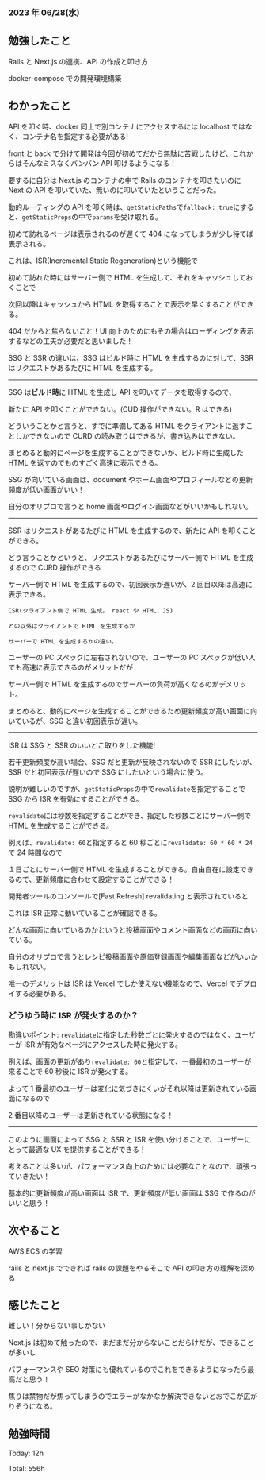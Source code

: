 ### 2023 年 06/28(水)

## 勉強したこと

Rails と Next.js の連携、API の作成と叩き方

docker-compose での開発環境構築

## わかったこと

API を叩く時、docker 同士で別コンテナにアクセスするには localhost ではなく、コンテナ名を指定する必要がある!

front と back で分けて開発は今回が初めてだから無駄に苦戦したけど、これからはそんなミスなくバンバン API 叩けるようになる！

要するに自分は Next.js のコンテナの中で Rails のコンテナを叩きたいのに Next の API を叩いていた、無いのに叩いていたということだった。

動的ルーティングの API を叩く時は、`getStaticPaths`で`fallback: true`にすると、`getStaticProps`の中で`params`を受け取れる。

初めて訪れるページは表示されるのが遅くて 404 になってしまうが少し待てば表示される。

これは、ISR(Incremental Static Regeneration)という機能で

初めて訪れた時にはサーバー側で HTML を生成して、それをキャッシュしておくことで

次回以降はキャッシュから HTML を取得することで表示を早くすることができる。

404 だからと焦らないこと！UI 向上のためにもその場合はローディングを表示するなどの工夫が必要だと思いました！

SSG と SSR の違いは、SSG はビルド時に HTML を生成するのに対して、SSR はリクエストがあるたびに HTML を生成する。

---

SSG は**ビルド時**に HTML を生成し API を叩いてデータを取得するので、

新たに API を叩くことができない。(CUD 操作ができない。R はできる)

どういうことかと言うと、すでに準備してある HTML をクライアントに返すことしかできないので CURD の読み取りはできるが、書き込みはできない。

まとめると動的にページを生成することができないが、ビルド時に生成した HTML を返すのでものすごく高速に表示できる。

SSG が向いている画面は、document やホーム画面やプロフィールなどの更新頻度が低い画面がいい！

自分のオリプロで言うと home 画面やログイン画面などがいいかもしれない。

---

SSR はリクエストがあるたびに HTML を生成するので、新たに API を叩くことができる。

どう言うことかというと、リクエストがあるたびにサーバー側で HTML を生成するので CURD 操作ができる

サーバー側で HTML を生成するので、初回表示が遅いが、2 回目以降は高速に表示できる。

```
CSR(クライアント側で HTML 生成。 react や HTML、JS)

との以外はクライアントで HTML を生成するか

サーバーで HTML を生成するかの違い。
```

ユーザーの PC スペックに左右されないので、ユーザーの PC スペックが低い人でも高速に表示できるのがメリットだが

サーバー側で HTML を生成するのでサーバーの負荷が高くなるのがデメリット。

まとめると、動的にページを生成することができるため更新頻度が高い画面に向いているが、SSG と違い初回表示が遅い。

---

ISR は SSG と SSR のいいとこ取りをした機能!

若干更新頻度が高い場合、SSG だと更新が反映されないので SSR にしたいが、SSR だと初回表示が遅いので SSG にしたいという場合に使う。

説明が難しいのですが、`getStaticProps`の中で`revalidate`を指定することで SSG から ISR を有効にすることができる。

`revalidate`には秒数を指定することができ、指定した秒数ごとにサーバー側で HTML を生成することができる。

例えば、`revalidate: 60`と指定すると 60 秒ごとに`revalidate: 60 * 60 * 24`で 24 時間なので

１日ごとにサーバー側で HTML を生成することができる。自由自在に設定できるので、更新頻度に合わせて設定することができる！

開発者ツールのコンソールで[Fast Refresh] revalidating と表示されていると

これは ISR 正常に動いていることが確認できる。

どんな画面に向いているのかというと投稿画面やコメント画面などの画面に向いている。

自分のオリプロで言うとレシピ投稿画面や原価登録画面や編集画面などがいいかもしれない。

唯一のデメリットは ISR は Vercel でしか使えない機能なので、Vercel でデプロイする必要がある。

### どうゆう時に ISR が発火するのか？

勘違いポイント: `revalidate`に指定した秒数ごとに発火するのではなく、ユーザーが ISR が有効なページにアクセスした時に発火する。

例えば、画面の更新があり`revalidate: 60`と指定して、一番最初のユーザーが来ることで 60 秒後に ISR が発火する。

よって 1 番最初のユーザーは変化に気づきにくいがそれ以降は更新されている画面になるので

2 番目以降のユーザーは更新されている状態になる！

---

このように画面によって SSG と SSR と ISR を使い分けることで、ユーザーにとって最適な UX を提供することができる！

考えることは多いが、パフォーマンス向上のためには必要なことなので、頑張っていきたい！

基本的に更新頻度が高い画面は ISR で、更新頻度が低い画面は SSG で作るのがいいと思う！

## 次やること

AWS ECS の学習

rails と next.js でできれば rails の課題をやるそこで API の叩き方の理解を深める

## 感じたこと

難しい！分からない事しかない

Next.js は初めて触ったので、まだまだ分からないことだらけだが、できることが多いし

パフォーマンスや SEO 対策にも優れているのでこれをできるようになったら最高だと思う！

焦りは禁物だが焦ってしまうのでエラーがなかなか解決できないとおでこが広がりそうになる。

## 勉強時間

Today: 12h

Total: 556h
